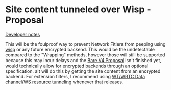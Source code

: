# Site content tunneled over Wisp - Proposal

[Developer notes](./For%20devs/Site%20content%20over%20Wisp.md)

This will be the foulproof way to prevent Network Fitlers from peeping using [wisp](https://github.com/MercuryWorkshop/wisp-protocol) or any future encrypted backend. This would be the undetectable compared to the "Wrapping" methods, however those will still be supported because this may incur delays and the [Bare V4 Proposal](https://github.com/VyperGroup/specifications-v4) isn't finished yet, would technically allow for encrypted backends through an optional specification. aIt will do this by getting the site content from an encrypted backend. For extension filters, I recommend using [WT/WRTC Data channel/WS resource tunneling](./For%20devs/Index.md) whenever that releases.
